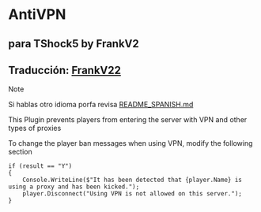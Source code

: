 # AntiVPN
## para TShock5 by FrankV2
## Traducción: [FrankV22](https://github.com/itsFrankV22)

> [!NOTE]
> Si hablas otro idioma porfa revisa [README_SPANISH.md]()

This Plugin prevents players from entering the server with VPN and other types of proxies

To change the player ban messages when using VPN, modify the following section

```var result = await message.Result.Task;
if (result == "Y")
{
    Console.WriteLine($"It has been detected that {player.Name} is using a proxy and has been kicked.");
    player.Disconnect("Using VPN is not allowed on this server.");
}
